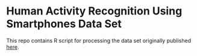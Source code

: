 # Human Activity Recognition Using Smartphones Data Set 

This repo contains R script for processing the data set originally published [here](http://archive.ics.uci.edu/ml/datasets/Human+Activity+Recognition+Using+Smartphones). 

